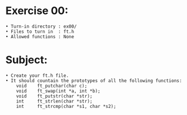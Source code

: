 # Exercise 00:
	• Turn-in directory : ex00/
	• Files to turn in  : ft.h
	• Allowed functions : None
# Subject:
	• Create your ft.h file.
	• It should countain the prototypes of all the following functions:
		void	ft_putchar(char c);
		void	ft_swap(int *a, int *b);
		void	ft_putstr(char *str);
		int		ft_strlen(char *str);
		int		ft_strcmp(char *s1, char *s2);
